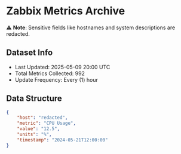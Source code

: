# Zabbix Metrics Archive

⚠️ **Note**: Sensitive fields like hostnames and system descriptions are redacted.

## Dataset Info
- Last Updated: 2025-05-09 20:00 UTC
- Total Metrics Collected: 992
- Update Frequency: Every (1) hour

## Data Structure
```json
{
    "host": "redacted",
    "metric": "CPU Usage",
    "value": "12.5",
    "units": "%",
    "timestamp": "2024-05-21T12:00:00"
}
```
